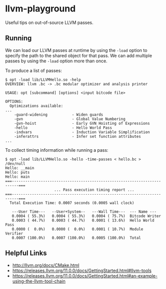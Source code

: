 # llvm-playground

Useful tips on out-of-source LLVM passes.


## Running

We can load our LLVM passes at runtime by using the `-load` option to specify
the path to the shared object for that pass. We can add multiple passes by
using the `-load` option more than once.

To produce a list of passes:

```
$ opt -load lib/LLVMHello.so -help
OVERVIEW: llvm .bc -> .bc modular optimizer and analysis printer

USAGE: opt [subcommand] [options] <input bitcode file>

OPTIONS:
  Optimizations available:
...
    -guard-widening           - Widen guards
    -gvn                      - Global Value Numbering
    -gvn-hoist                - Early GVN Hoisting of Expressions
    -hello                    - Hello World Pass
    -indvars                  - Induction Variable Simplification
    -inferattrs               - Infer set function attributes
...
```

To collect timing information while running a pass:

```
$ opt -load lib/LLVMHello.so -hello -time-passes < hello.bc > /dev/null
Hello: __main
Hello: puts
Hello: main
===-------------------------------------------------------------------------===
                      ... Pass execution timing report ...
===-------------------------------------------------------------------------===
  Total Execution Time: 0.0007 seconds (0.0005 wall clock)

   ---User Time---   --User+System--   ---Wall Time---  --- Name ---
   0.0004 ( 55.3%)   0.0004 ( 55.3%)   0.0004 ( 75.7%)  Bitcode Writer
   0.0003 ( 44.7%)   0.0003 ( 44.7%)   0.0001 ( 13.6%)  Hello World Pass
   0.0000 (  0.0%)   0.0000 (  0.0%)   0.0001 ( 10.7%)  Module Verifier
   0.0007 (100.0%)   0.0007 (100.0%)   0.0005 (100.0%)  Total
```

## Helpful Links

* http://llvm.org/docs/CMake.html
* https://releases.llvm.org/11.0.0/docs/GettingStarted.html#llvm-tools
* https://releases.llvm.org/11.0.0/docs/GettingStarted.html#an-example-using-the-llvm-tool-chain
